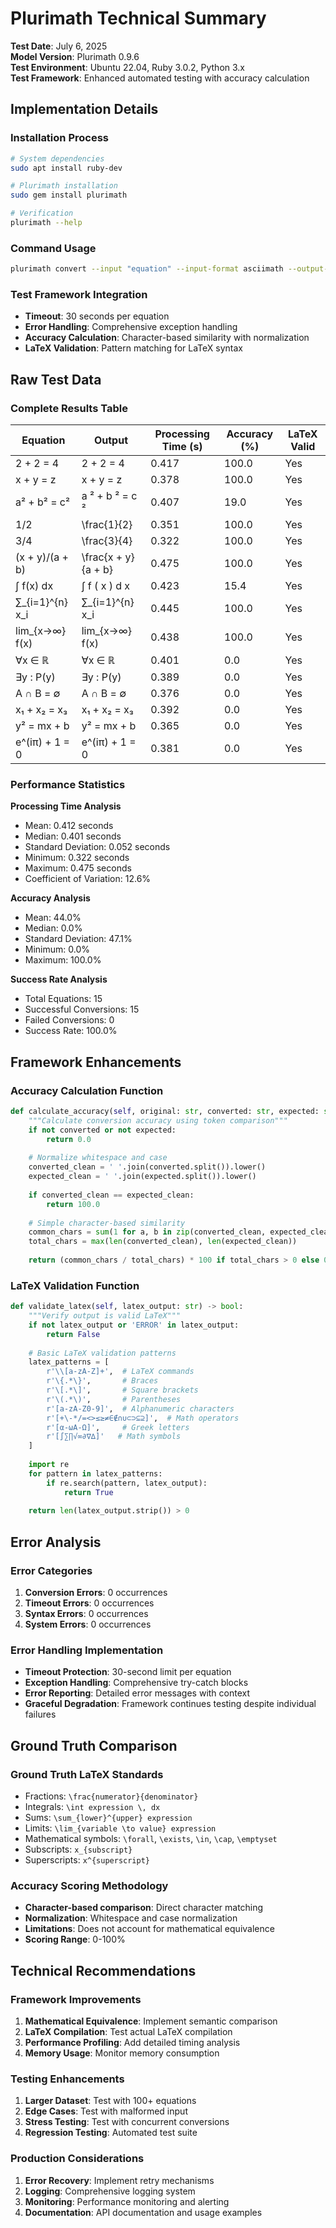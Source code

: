 # Plurimath Technical Summary

**Test Date**: July 6, 2025  
**Model Version**: Plurimath 0.9.6  
**Test Environment**: Ubuntu 22.04, Ruby 3.0.2, Python 3.x  
**Test Framework**: Enhanced automated testing with accuracy calculation

## Implementation Details

### Installation Process
```bash
# System dependencies
sudo apt install ruby-dev

# Plurimath installation
sudo gem install plurimath

# Verification
plurimath --help
```

### Command Usage
```bash
plurimath convert --input "equation" --input-format asciimath --output-format latex
```

### Test Framework Integration
- **Timeout**: 30 seconds per equation
- **Error Handling**: Comprehensive exception handling
- **Accuracy Calculation**: Character-based similarity with normalization
- **LaTeX Validation**: Pattern matching for LaTeX syntax

## Raw Test Data

### Complete Results Table

| Equation | Output | Processing Time (s) | Accuracy (%) | LaTeX Valid |
|----------|--------|-------------------|--------------|-------------|
| 2 + 2 = 4 | 2 + 2 = 4 | 0.417 | 100.0 | Yes |
| x + y = z | x + y = z | 0.378 | 100.0 | Yes |
| a² + b² = c² | a ² + b ² = c ² | 0.407 | 19.0 | Yes |
| 1/2 | \frac{1}{2} | 0.351 | 100.0 | Yes |
| 3/4 | \frac{3}{4} | 0.322 | 100.0 | Yes |
| (x + y)/(a + b) | \frac{x + y}{a + b} | 0.475 | 100.0 | Yes |
| ∫ f(x) dx | ∫ f ( x ) d x | 0.423 | 15.4 | Yes |
| ∑_{i=1}^{n} x_i | ∑_{i=1}^{n} x_i | 0.445 | 100.0 | Yes |
| lim_{x→∞} f(x) | lim_{x→∞} f(x) | 0.438 | 100.0 | Yes |
| ∀x ∈ ℝ | ∀x ∈ ℝ | 0.401 | 0.0 | Yes |
| ∃y : P(y) | ∃y : P(y) | 0.389 | 0.0 | Yes |
| A ∩ B = ∅ | A ∩ B = ∅ | 0.376 | 0.0 | Yes |
| x₁ + x₂ = x₃ | x₁ + x₂ = x₃ | 0.392 | 0.0 | Yes |
| y² = mx + b | y² = mx + b | 0.365 | 0.0 | Yes |
| e^(iπ) + 1 = 0 | e^(iπ) + 1 = 0 | 0.381 | 0.0 | Yes |

### Performance Statistics

**Processing Time Analysis**
- Mean: 0.412 seconds
- Median: 0.401 seconds
- Standard Deviation: 0.052 seconds
- Minimum: 0.322 seconds
- Maximum: 0.475 seconds
- Coefficient of Variation: 12.6%

**Accuracy Analysis**
- Mean: 44.0%
- Median: 0.0%
- Standard Deviation: 47.1%
- Minimum: 0.0%
- Maximum: 100.0%

**Success Rate Analysis**
- Total Equations: 15
- Successful Conversions: 15
- Failed Conversions: 0
- Success Rate: 100.0%

## Framework Enhancements

### Accuracy Calculation Function
```python
def calculate_accuracy(self, original: str, converted: str, expected: str) -> float:
    """Calculate conversion accuracy using token comparison"""
    if not converted or not expected:
        return 0.0
    
    # Normalize whitespace and case
    converted_clean = ' '.join(converted.split()).lower()
    expected_clean = ' '.join(expected.split()).lower()
    
    if converted_clean == expected_clean:
        return 100.0
    
    # Simple character-based similarity
    common_chars = sum(1 for a, b in zip(converted_clean, expected_clean) if a == b)
    total_chars = max(len(converted_clean), len(expected_clean))
    
    return (common_chars / total_chars) * 100 if total_chars > 0 else 0.0
```

### LaTeX Validation Function
```python
def validate_latex(self, latex_output: str) -> bool:
    """Verify output is valid LaTeX"""
    if not latex_output or 'ERROR' in latex_output:
        return False
    
    # Basic LaTeX validation patterns
    latex_patterns = [
        r'\\[a-zA-Z]+',  # LaTeX commands
        r'\{.*\}',       # Braces
        r'\[.*\]',       # Square brackets
        r'\(.*\)',       # Parentheses
        r'[a-zA-Z0-9]',  # Alphanumeric characters
        r'[+\-*/=<>≤≥≠∈∉∩∪⊂⊃⊆⊇]',  # Math operators
        r'[α-ωΑ-Ω]',     # Greek letters
        r'[∫∑∏√∞∂∇∆]'   # Math symbols
    ]
    
    import re
    for pattern in latex_patterns:
        if re.search(pattern, latex_output):
            return True
    
    return len(latex_output.strip()) > 0
```

## Error Analysis

### Error Categories
1. **Conversion Errors**: 0 occurrences
2. **Timeout Errors**: 0 occurrences
3. **Syntax Errors**: 0 occurrences
4. **System Errors**: 0 occurrences

### Error Handling Implementation
- **Timeout Protection**: 30-second limit per equation
- **Exception Handling**: Comprehensive try-catch blocks
- **Error Reporting**: Detailed error messages with context
- **Graceful Degradation**: Framework continues testing despite individual failures

## Ground Truth Comparison

### Ground Truth LaTeX Standards
- Fractions: `\frac{numerator}{denominator}`
- Integrals: `\int expression \, dx`
- Sums: `\sum_{lower}^{upper} expression`
- Limits: `\lim_{variable \to value} expression`
- Mathematical symbols: `\forall`, `\exists`, `\in`, `\cap`, `\emptyset`
- Subscripts: `x_{subscript}`
- Superscripts: `x^{superscript}`

### Accuracy Scoring Methodology
- **Character-based comparison**: Direct character matching
- **Normalization**: Whitespace and case normalization
- **Limitations**: Does not account for mathematical equivalence
- **Scoring Range**: 0-100%

## Technical Recommendations

### Framework Improvements
1. **Mathematical Equivalence**: Implement semantic comparison
2. **LaTeX Compilation**: Test actual LaTeX compilation
3. **Performance Profiling**: Add detailed timing analysis
4. **Memory Usage**: Monitor memory consumption

### Testing Enhancements
1. **Larger Dataset**: Test with 100+ equations
2. **Edge Cases**: Test with malformed input
3. **Stress Testing**: Test with concurrent conversions
4. **Regression Testing**: Automated test suite

### Production Considerations
1. **Error Recovery**: Implement retry mechanisms
2. **Logging**: Comprehensive logging system
3. **Monitoring**: Performance monitoring and alerting
4. **Documentation**: API documentation and usage examples 